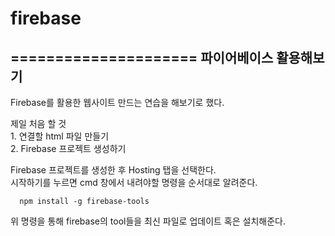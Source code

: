 # firebase
=====================
파이어베이스 활용해보기
--------------------------

  Firebase를 활용한 웹사이트 만드는 연습을 해보기로 했다.  
  
  제일 처음 할 것  
    1. 연결할 html 파일 만들기  
    2. Firebase 프로젝트 생성하기  
    
  Firebase 프로젝트를 생성한 후 Hosting 탭을 선택한다.    
  시작하기를 누르면 cmd 창에서 내려야할 명령을 순서대로 알려준다.  
  
      npm install -g firebase-tools  
      
  위 명령을 통해 firebase의 tool들을 최신 파일로 업데이트 혹은 설치해준다.
